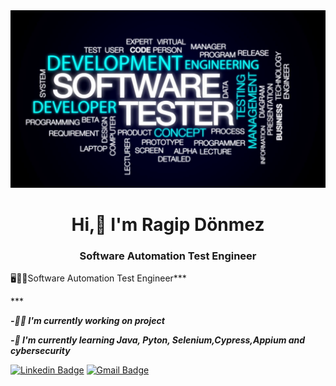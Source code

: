 <img src="https://github.com/ragip2501/ragip2501/blob/main/banner.png?raw=true">

<h1 align="center">Hi,👋 I'm Ragip Dönmez</h1>

<h3 align="center">Software Automation Test Engineer</h1>

***<p align="justify">***🖥️📱🐞Software Automation Test Engineer***</p>***

***-👨‍💻 I'm currently working on project***

***-📖 I'm currently learning Java, Pyton, Selenium,Cypress,Appium and cybersecurity***

[![Linkedin Badge](https://img.shields.io/badge/-RagipDönmez-blue?style=flat-square&logo=Linkedin&logoColor=white&link=https://https://www.linkedin.com/in/ragip-dönmez-/)](https://www.linkedin.com/in/ragip-dönmez-/) [![Gmail Badge](https://img.shields.io/badge/-ragip2501@gmail.com-d14836?style=flat-square&logo=Gmail&logoColor=white&link=mailto:ragip2501@gmail.com)](mailto:ragip2501@gmail.com)


